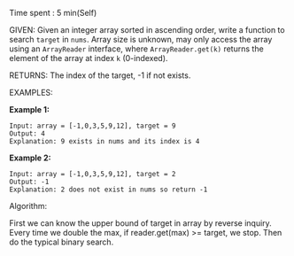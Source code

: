 Time spent :  5 min(Self)

GIVEN: Given an integer array sorted in ascending order, write a function to search `target` in `nums`. Array size is unknown, may only access the array using an `ArrayReader` interface, where `ArrayReader.get(k)` returns the element of the array at index `k` (0-indexed).

RETURNS: The index of the target, -1 if not exists.

EXAMPLES:

**Example 1:**

```
Input: array = [-1,0,3,5,9,12], target = 9
Output: 4
Explanation: 9 exists in nums and its index is 4
```

**Example 2:**

```
Input: array = [-1,0,3,5,9,12], target = 2
Output: -1
Explanation: 2 does not exist in nums so return -1
```

Algorithm:

First we can know the upper bound of target in array by reverse inquiry. Every time we double the max, if reader.get(max) >= target, we stop. Then do the typical binary search.